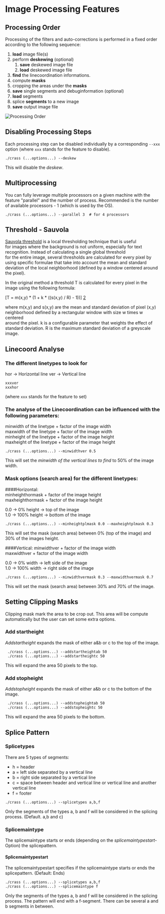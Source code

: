 Image Processing Features
=========================

## Processing Order

Processing of the filters and auto-corrections is performed in a fixed
order according to the following sequence:

 1. **load** image file(s)
 2. perform **deskewing** (optional)
    1. **save** deskewed image file
    2. **load** deskewed image file
 3. **find** the linecoordination informations.
 4. compute **masks**
 5. cropping the areas under the **masks**
 6. **save** single segments and debuginformation (optional)
 7. **load** segments
 8. splice **segments** to a new image
 9. **save** output image file

![Processing Order](img/processing-order.png)

## Disabling Processing Steps

Each processing step can be disabled individually by a corresponding
`--xxx` option (where `xxx` stands for the feature to disable).

    ./crass (...options...) --deskew

This will disable the *deskew*.

## Multiprocessing
You can fully leverage multiple processors on a given machine with 
the feature "parallel" and the number of process. Recommended is the
number of available processors - 1 (which is used by the OS).

    ./crass (...options...) --parallel 3  # for 4 processors

## Threshold - Sauvola
[Sauvola threshold][1] is a local thresholding technique that is useful   
for images where the background is not uniform, especially for text   
recognition. Instead of calculating a single global threshold   
for the entire image, several thresholds are calculated for every pixel by   
using specific formulae that take into account the mean and standard  
deviation of the local neighborhood (defined by a window centered around   
the pixel).

In the original method a threshold T is calculated for every pixel in the   
image using the following formula:

[T = m(x,y) * (1 + k * ((s(x,y) / R) - 1))] [2]

where m(x,y) and s(x,y) are the mean and standard deviation of pixel (x,y)   
neighborhood defined by a rectangular window with size w times w centered   
around the pixel. k is a configurable parameter that weights the effect of   
standard deviation. R is the maximum standard deviation of a greyscale image.

## Linecoord Analyse
### The different linetypes to look for

hor -> Horizontal line 
ver -> Vertical line

    xxxver
    xxxhor

(where `xxx` stands for the feature to set)

### The analyse of the Linecoordination can be influenced with the following parameters:
    
minwidth of the linetype + factor of the image width  
maxwidth of the linetype + factor of the image width  
minheight of the linetype + factor of the image height  
maxheight of the linetype + factor of the image height  

    ./crass (...options...) --minwidthver 0.5 

This will set the *minwidth of the vertical lines to find* to 50% of the
image width.
        
### Mask options (search area) for the different linetypes:

####Horizontal:   
minheighthormask + factor of the image height  
maxheighthormask + factor of the image height

0.0 -> 0% height -> top of the image  
1.0 -> 100% height -> bottom of the image  

    ./crass (...options...) --minheightplmask 0.0 --maxheightplmask 0.3 

This will set the mask (search area) between 0% (top of the image) and 
30% of the images height.
        
####Vertical:
minwidthver + factor of the image width  
maxwidthver + factor of the image width  

0.0 -> 0% width -> left side of the image  
1.0 -> 100% width -> right side of the image  
 
    ./crass (...options...) --minwidthvermask 0.3 --maxwidthvermask 0.7 

This will set the mask (search area) between 30% and 70% of the image.


## Setting Clipping Masks
Clipping mask mark the area to be crop out. This area will be compute 
automatically but the user can set some extra options.
### Add startheight
*Addstartheight* expands the mask of either a&b or c to the top of the image.

     ./crass (...options...) --addstartheightab 50
     ./crass (...options...) --addstartheightc 50

This will expand the area 50 pixels to the top.

### Add stopheight
*Addstopheight* expands the mask of either a&b or c to the bottom of the image.     
     
     ./crass (...options...) --addstopheightab 50
     ./crass (...options...) --addstopheightc 50
     
This will expand the area 50 pixels to the bottom.     

## Splice Pattern

### Splicetypes
There are 5 types of segments:
    
   - h = header
   - a = left side separated by a vertical line
   - b = right side separated by a vertical line
   - c = space between header and vertical line or vertical line and another vertical line
   - f = footer
  
    ./crass (...options...) --splicetypes a,b,f
    
Only the segments of the types a, b and f will be considered in the splicing
process. (Default. a,b and c)

### Splicemaintype
The splicemaintype starts or ends (depending on the *splicemaintypestart*-Option) the splicepattern.

#### Splicemaintypestart
The splicemaintypestart specifies if the splicemaintype starts or ends the splicepattern.
(Default: Ends)

    ./crass (...options...) --splicetypes a,b,f
    ./crass (...options...) --splicemaintype f

Only the segments of the types a, b and f will be considered in the splicing
process. The pattern will end with a f-segment. There can be several a and b segments
in between.


[1]: http://scikit-image.org/docs/dev/auto_examples/segmentation/plot_niblack_sauvola.html
[2]: http://scikit-image.org/docs/dev/api/skimage.filters.html#skimage.filters.threshold_sauvola